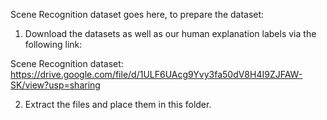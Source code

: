 Scene Recognition dataset goes here, to prepare the dataset:

1. Download the datasets as well as our human explanation labels via the following link:

Scene Recognition dataset: https://drive.google.com/file/d/1ULF6UAcg9Yvy3fa50dV8H4I9ZJFAW-SK/view?usp=sharing

2. Extract the files and place them in this folder.

